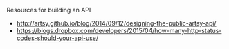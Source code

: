 Resources for building an API

- http://artsy.github.io/blog/2014/09/12/designing-the-public-artsy-api/
- https://blogs.dropbox.com/developers/2015/04/how-many-http-status-codes-should-your-api-use/
